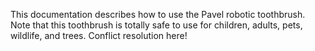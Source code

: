 This documentation describes how to use the Pavel robotic toothbrush.
Note that this toothbrush is totally safe to use for children, adults, pets, wildlife, and trees.
Conflict resolution here! 
